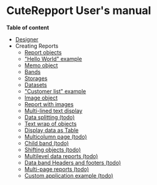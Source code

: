 CuteRepport User's manual
====
**Table of content**
* [Designer](designer.md)
* Creating Reports
  * [Report objects](report_objects.md)
  * ["Hello World" example](hello_world.md)
  * [Memo object](memo_object.md)
  * [Bands ](bands.md)
  * [Storages](storages.md)
  * [Datasets](datasets.md)
  * ["Customer list" example](customerlist_example.md)
  * [Image object](image_object.md)
  * [Report with images](report_with_images.md)
  * [Multi-lined text display](multilined_text.md)
  * [Data splitting (todo)](data_splitting.md)
  * [Text wrap of objects](text_wrap_of_objects.md)
  * [Display data as Table](data_as_table.md)
  * [Multicolumn page (todo)](multicolumn_page.md)
  * [Child band (todo)](child_band.md)
  * [Shifting objects (todo)](shifting_objects.md)
  * [Multilevel data reports (todo)](data_multilevel.md)
  * [Data band Headers and footers (todo)](data_headers_and_footers.md)
  * [Multi-page reports (todo)](multipage_reports.md)
  * [Custom application example (todo)](custom_application_example.md)
